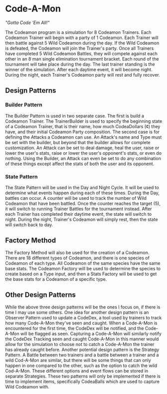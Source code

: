 # Code-A-Mon
*"Gotta Code 'Em All!"*

The Codeamon program is a simulation for 8 Codeamon Trainers. Each Codeamon Trainer will begin with a party of 1
Codeamon. Each Trainer will then battle against 5 Wild Codeamon during the day. If the Wild Codeamon is defeated, the
Codeamon will join the Trainer's party. Once all Trainers have completed 5 Wild Codeamon Battles, they will compete
against each other in an 8 man single elimination tournament bracket. Each round of the tournament will take place
during the day. The last trainer standing is the winner of the simulation. After each daytime event, it will become
night. During the night, each Trainer's Codeamon party will rest and fully recover.

## Design Patterns

### Builder Pattern
The Builder Pattern is used in two separate case. The first is build a Codeamon Trainer. The TrainerBuilder is used to
specify the beginning state of a Codeamon Trainer, that is their name, how much CodeaDollars (¢) they have, and their
initial Codeamon Party composition. The second case is for defining the Attacks a Codeamon can use. An Attack's name and
Type must be set with the builder, but beyond that the builder allows for complete customization. An Attack can be set
to deal damage, heal the user, raise or lower the user's stats, raise or lower the user's opponent's stats, or even do
nothing. Using the Builder, an Attack can even be set to do any combination of these things except affect the stats of
both the user and its opponent. 

### State Pattern
The State Pattern will be used in the Day and Night Cycle. It will be used to determine what events happen during each
of these times. During the Day, battles can occur. A counter will be used to track the number of Wild Codeamon that have
been battled. Once the counter reaches the target (5), it will switch to running Trainer Battles for the tournament
instead. After each Trainer has completed their daytime event,  the state will switch to night. During the night,
Trainer's Codeamon will simply rest, then the state will switch back to day.

## Factory Method
The Factory Method will also be used for the creation of a Codeamon. There are 18 different types of Codeamon, and there
is one species of Codeamon of each type. All Codeamon of the same species have the same base stats. The Codeamon Factory
will be used to determine the species to create based on a Type input, and then a Stats Factory will be used to get the
base stats for a Codeamon of a specific type.


## Other Design Patterns
While the above three design patterns will be the ones I focus on, if there is time I may use some others. One idea for
another design pattern is an Observer Pattern used to update a CodeDex, a tool used by trainers to track how many
Code-A-Mon they've seen and caught. When a Code-A-Mon is encountered for the first time, the CodeDex will be notified,
and the Code-A-Mon will be flagged as seen. Capturing a Code-A-Mon will similarly notify the CodeDex Tracking seen and
caught Code-A-Mon in this manner would allow for the simulation to choose not to catch a Code-A-Mon the trainer has
already caught before. Another potential design pattern is the Strategy Pattern. A Battle between two trainers and a
battle between a trainer and a wild Cod-A-Mon are similar, but there will be some things that can only happen in one
compared to the other, such as the option to catch the wild Cod-A-Mon. These different options and event flows can be
stored in separate Strategies. These two patterns will only be implemented if there is time to implement items,
specifically CodeaBalls which are used to capture Wild Codeamon with.